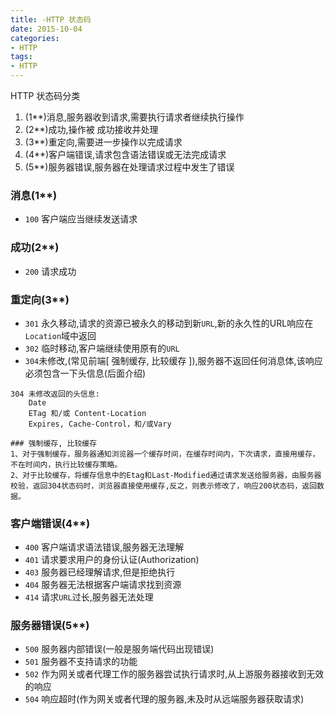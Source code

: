 ```yaml
---
title: -HTTP 状态码
date: 2015-10-04
categories: 
- HTTP
tags:
- HTTP
---
```


HTTP 状态码分类

1. (1**)消息,服务器收到请求,需要执行请求者继续执行操作
2. (2**)成功,操作被 成功接收并处理
3. (3**)重定向,需要进一步操作以完成请求
4. (4**)客户端错误,请求包含语法错误或无法完成请求
5. (5**)服务器错误,服务器在处理请求过程中发生了错误

<!-- more -->

### 消息(1**)

- `100` 客户端应当继续发送请求

### 成功(2**)

- `200` 请求成功

### 重定向(3**)

- `301` 永久移动,请求的资源已被永久的移动到新`URL`,新的永久性的URL响应在`Location`域中返回
- `302` 临时移动,客户端继续使用原有的`URL`
- `304`未修改,(常见前端[ 强制缓存, 比较缓存 ]),服务器不返回任何消息体,该响应必须包含一下头信息(后面介绍)

```
304 未修改返回的头信息:
	Date
	ETag 和/或 Content-Location
	Expires, Cache-Control，和/或Vary

### 强制缓存, 比较缓存
1、对于强制缓存，服务器通知浏览器一个缓存时间，在缓存时间内，下次请求，直接用缓存，不在时间内，执行比较缓存策略。
2、对于比较缓存，将缓存信息中的Etag和Last-Modified通过请求发送给服务器，由服务器校验，返回304状态码时，浏览器直接使用缓存,反之，则表示修改了，响应200状态码，返回数据。
```

### 客户端错误(4**)

- `400` 客户端请求语法错误,服务器无法理解
- `401` 请求要求用户的身份认证(Authorization)
- `403` 服务器已经理解请求,但是拒绝执行
- `404` 服务器无法根据客户端请求找到资源
- `414` 请求`URL`过长,服务器无法处理

### 服务器错误(5**)

- `500` 服务器内部错误(一般是服务端代码出现错误)
- `501` 服务器不支持请求的功能
- `502` 作为网关或者代理工作的服务器尝试执行请求时,从上游服务器接收到无效的响应
- `504` 响应超时(作为网关或者代理的服务器,未及时从远端服务器获取请求)



























